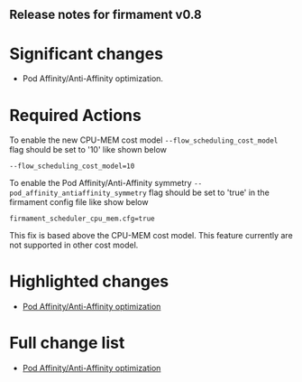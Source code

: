 ## Release notes for firmament v0.8

# Significant changes

* Pod Affinity/Anti-Affinity optimization.

# Required Actions

To enable the new CPU-MEM cost model ```--flow_scheduling_cost_model```
flag should be set to '10'
like shown below

```--flow_scheduling_cost_model=10```

To enable the Pod Affinity/Anti-Affinity symmetry ```--pod_affinity_antiaffinity_symmetry```
flag should be set to 'true' in the firmament config file 
like show below 

```firmament_scheduler_cpu_mem.cfg=true```

This fix is based above the CPU-MEM cost model.
This feature currently are not supported in other cost model.

# Highlighted changes
* [Pod Affinity/Anti-Affinity optimization](https://github.com/Huawei-PaaS/firmament/pull/39)



# Full change list
* [Pod Affinity/Anti-Affinity optimization](https://github.com/Huawei-PaaS/firmament/pull/39)


